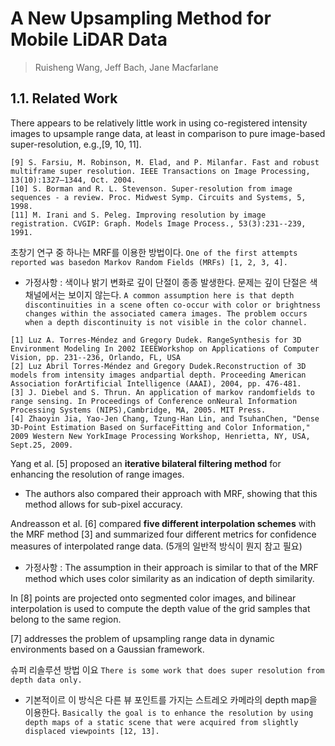# A New Upsampling Method for Mobile LiDAR Data

> Ruisheng Wang, Jeff Bach, Jane Macfarlane

## 1.1. Related Work

There appears to be relatively little work in using co-registered intensity images to upsample range data, at least in comparison to pure image-based super-resolution, e.g.,[9, 10, 11]. 

```
[9] S. Farsiu, M. Robinson, M. Elad, and P. Milanfar. Fast and robust multiframe super resolution. IEEE Transactions on Image Processing, 13(10):1327–1344, Oct. 2004.
[10] S. Borman and R. L. Stevenson. Super-resolution from image sequences - a review. Proc. Midwest Symp. Circuits and Systems, 5, 1998.
[11] M. Irani and S. Peleg. Improving resolution by image registration. CVGIP: Graph. Models Image Process., 53(3):231--239, 1991.
```

초창기 연구 중 하나는 MRF를 이용한 방법이다. `One of the first attempts reported was basedon Markov Random Fields (MRFs) [1, 2, 3, 4]. `
- 가정사항 : 색이나 밝기 변화로 깊이 단절이 종종 발생한다. 문제는 깊이 단절은 색 채널에서는 보이지 않는다. `A common assumption here is that depth discontinuities in a scene often co-occur with color or brightness changes within the associated camera images. The problem occurs when a depth discontinuity is not visible in the color channel.`

```
[1] Luz A. Torres-Méndez and Gregory Dudek. RangeSynthesis for 3D Environment Modeling In 2002 IEEEWorkshop on Applications of Computer Vision, pp. 231--236, Orlando, FL, USA
[2] Luz Abril Torres-Méndez and Gregory Dudek.Reconstruction of 3D models from intensity images andpartial depth. Proceeding American Association forArtificial Intelligence (AAAI), 2004, pp. 476-481.
[3] J. Diebel and S. Thrun. An application of markov randomfields to range sensing. In Proceedings of Conference onNeural Information Processing Systems (NIPS),Cambridge, MA, 2005. MIT Press.
[4] Zhaoyin Jia, Yao-Jen Chang, Tzung-Han Lin, and TsuhanChen, "Dense 3D-Point Estimation Based on SurfaceFitting and Color Information," 2009 Western New YorkImage Processing Workshop, Henrietta, NY, USA, Sept.25, 2009.
```


Yang et al. [5] proposed an **iterative bilateral filtering method** for enhancing the resolution of range images. 

- The authors also compared their approach with MRF, showing that this method allows for sub-pixel accuracy. 

Andreasson et al. [6] compared **five different interpolation schemes** with the MRF method [3] and summarized four different metrics for confidence measures of interpolated range data. (5개의 일반적 방식이 뭔지 참고 필요)
- 가정사항 : The assumption in their approach is similar to that of the MRF method which uses color similarity as an indication of depth similarity. 

In [8] points are projected onto segmented color images, and bilinear interpolation is used to compute the depth value of the grid samples that belong to the same region. 

[7] addresses the problem of upsampling range data in dynamic environments based on a Gaussian framework.


슈퍼 리솔루션 방법 이요 `There is some work that does super resolution from depth data only. `
- 기본적이르 이 방식은 다른 뷰 포인트를 가지는 스트레오 카메라의 depth map을 이용한다. `Basically the goal is to enhance the resolution by using depth maps of a static scene that were acquired from slightly displaced viewpoints [12, 13].`